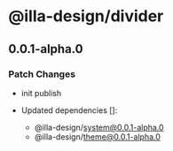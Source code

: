 # @illa-design/divider

## 0.0.1-alpha.0

### Patch Changes

- init publish

- Updated dependencies []:
  - @illa-design/system@0.0.1-alpha.0
  - @illa-design/theme@0.0.1-alpha.0
